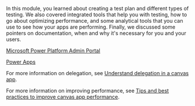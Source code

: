 In this module, you learned about creating a test plan and different types of testing. We also covered integrated tools that help you with testing, how to go about optimizing performance, and some analytical tools that you can use to see how your apps are performing. Finally, we discussed some pointers on documentation, when and why it's necessary for you and your users.

[Microsoft Power Platform Admin Portal](https://admin.powerplatform.microsoft.com/?azure-portal=true)

[Power Apps](https://make.powerapps.com/?azure-portal=true)

For more information on delegation, see [Understand delegation in a canvas app](/power-apps/maker/canvas-apps/delegation-overview/?azure-portal=true).

For more information on improving performance, see [Tips and best practices to improve canvas app performance](/power-apps/maker/canvas-apps/performance-tips/?azure-portal=true).

